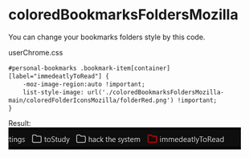 # coloredBookmarksFoldersMozilla

You can change your bookmarks folders style by this code.

userChrome.css

```
#personal-bookmarks .bookmark-item[container][label="immedeatlyToRead"] {
	-moz-image-region:auto !important;
	list-style-image: url('./coloredBookmarksFoldersMozilla-main/coloredFolderIconsMozilla/folderRed.png') !important;
}
```

Result: ![result](https://github.com/gekasam/coloredBookmarksFoldersMozilla/blob/main/coloredFolderIconsMozilla/result.png)
